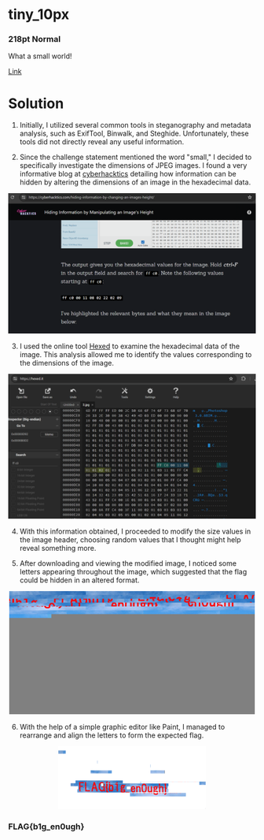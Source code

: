 # tiny_10px
### 218pt Normal

What a small world!

[Link](../files/for-tiny-10px.zip)

# Solution

1. Initially, I utilized several common tools in steganography and metadata analysis, such as ExifTool, Binwalk, and Steghide. Unfortunately, these tools did not directly reveal any useful information.

2. Since the challenge statement mentioned the word "small," I decided to specifically investigate the dimensions of JPEG images. I found a very informative blog at [cyberhacktics](https://cyberhacktics.com/hiding-information-by-changing-an-images-height/) detailing how information can be hidden by altering the dimensions of an image in the hexadecimal data.

<p align="center">
  <img src="../../Imagenes/QqYQV8zLEx.png" width="600" alt="Explanation">
</p>

3. I used the online tool [Hexed](https://hexed.it/) to examine the hexadecimal data of the image. This analysis allowed me to identify the values corresponding to the dimensions of the image.

<p align="center">
  <img src="../assets/7gsGgAt0hk.png" width="700" alt="Modification">
</p>

4. With this information obtained, I proceeded to modify the size values in the image header, choosing random values that I thought might help reveal something more.

5. After downloading and viewing the modified image, I noticed some letters appearing throughout the image, which suggested that the flag could be hidden in an altered format.

<p align="center">
  <img src="../assets/3.jpg" width="500" alt="Image">
</p>

6. With the help of a simple graphic editor like Paint, I managed to rearrange and align the letters to form the expected flag.

<p align="center">
  <img src="../assets/CBHIA2OEKD.png" width="300" alt="Flag">
</p>

### FLAG{b1g_en0ugh}
